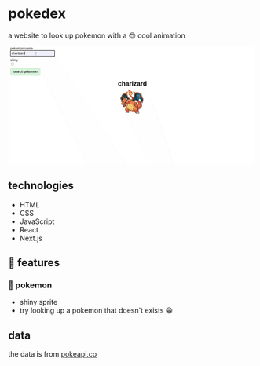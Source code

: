 # pokedex

a website to look up pokemon with a 😎 cool animation

![pokedex](https://raw.githubusercontent.com/colorlessenergy/pokedex/main/pokedex-README.gif "pokedex")

## technologies
* HTML
* CSS
* JavaScript
* React
* Next.js

## 📖 features

### 🦄 pokemon

* shiny sprite
* try looking up a pokemon that doesn't exists 😁

## data

the data is from [pokeapi.co](https://pokeapi.co/)

